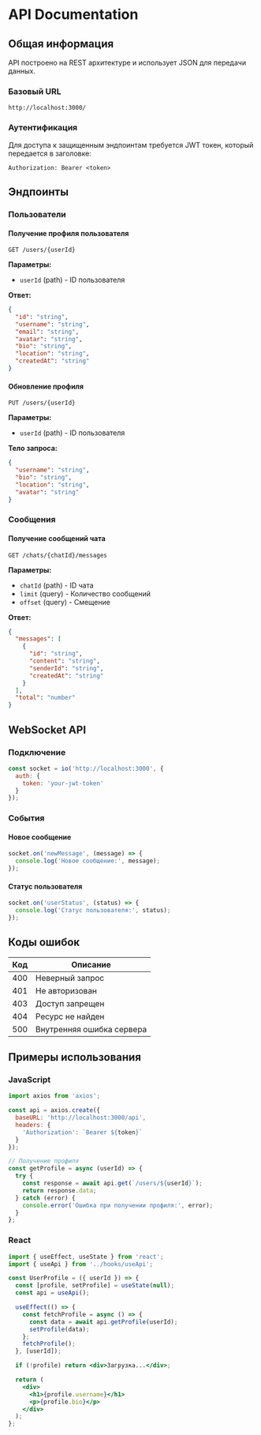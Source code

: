 # API Documentation

## Общая информация
API построено на REST архитектуре и использует JSON для передачи данных.

### Базовый URL
```
http://localhost:3000/
```

### Аутентификация
Для доступа к защищенным эндпоинтам требуется JWT токен, который передается в заголовке:
```
Authorization: Bearer <token>
```

## Эндпоинты

### Пользователи

#### Получение профиля пользователя
```http
GET /users/{userId}
```

**Параметры:**
- `userId` (path) - ID пользователя

**Ответ:**
```json
{
  "id": "string",
  "username": "string",
  "email": "string",
  "avatar": "string",
  "bio": "string",
  "location": "string",
  "createdAt": "string"
}
```

#### Обновление профиля
```http
PUT /users/{userId}
```

**Параметры:**
- `userId` (path) - ID пользователя

**Тело запроса:**
```json
{
  "username": "string",
  "bio": "string",
  "location": "string",
  "avatar": "string"
}
```

### Сообщения

#### Получение сообщений чата
```http
GET /chats/{chatId}/messages
```

**Параметры:**
- `chatId` (path) - ID чата
- `limit` (query) - Количество сообщений
- `offset` (query) - Смещение

**Ответ:**
```json
{
  "messages": [
    {
      "id": "string",
      "content": "string",
      "senderId": "string",
      "createdAt": "string"
    }
  ],
  "total": "number"
}
```

## WebSocket API

### Подключение
```javascript
const socket = io('http://localhost:3000', {
  auth: {
    token: 'your-jwt-token'
  }
});
```

### События

#### Новое сообщение
```javascript
socket.on('newMessage', (message) => {
  console.log('Новое сообщение:', message);
});
```

#### Статус пользователя
```javascript
socket.on('userStatus', (status) => {
  console.log('Статус пользователя:', status);
});
```

## Коды ошибок

| Код | Описание |
|-----|----------|
| 400 | Неверный запрос |
| 401 | Не авторизован |
| 403 | Доступ запрещен |
| 404 | Ресурс не найден |
| 500 | Внутренняя ошибка сервера |

## Примеры использования

### JavaScript
```javascript
import axios from 'axios';

const api = axios.create({
  baseURL: 'http://localhost:3000/api',
  headers: {
    'Authorization': `Bearer ${token}`
  }
});

// Получение профиля
const getProfile = async (userId) => {
  try {
    const response = await api.get(`/users/${userId}`);
    return response.data;
  } catch (error) {
    console.error('Ошибка при получении профиля:', error);
  }
};
```

### React
```jsx
import { useEffect, useState } from 'react';
import { useApi } from '../hooks/useApi';

const UserProfile = ({ userId }) => {
  const [profile, setProfile] = useState(null);
  const api = useApi();

  useEffect(() => {
    const fetchProfile = async () => {
      const data = await api.getProfile(userId);
      setProfile(data);
    };
    fetchProfile();
  }, [userId]);

  if (!profile) return <div>Загрузка...</div>;

  return (
    <div>
      <h1>{profile.username}</h1>
      <p>{profile.bio}</p>
    </div>
  );
};
``` 